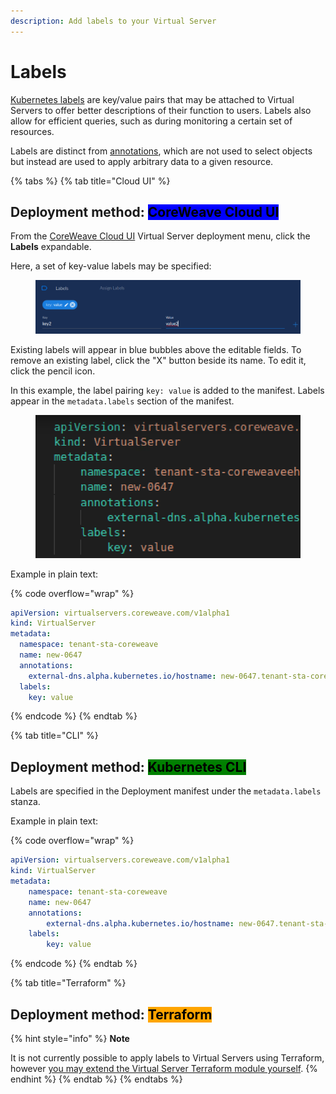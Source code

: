 ```yaml
---
description: Add labels to your Virtual Server
---
```


# Labels

[Kubernetes labels](https://kubernetes.io/docs/concepts/overview/working-with-objects/labels/) are key/value pairs that may be attached to Virtual Servers to offer better descriptions of their function to users. Labels also allow for efficient queries, such as during monitoring a certain set of resources.

Labels are distinct from [annotations](https://kubernetes.io/docs/concepts/overview/working-with-objects/annotations/), which are not used to select objects but instead are used to apply arbitrary data to a given resource.

{% tabs %}
{% tab title="Cloud UI" %}
## Deployment method: <mark style="background-color:blue;">CoreWeave Cloud UI</mark>

From the [CoreWeave Cloud UI](../../../virtual-servers/deployment-methods/coreweave-apps.md) Virtual Server deployment menu, click the **Labels** expandable.

Here, a set of key-value labels may be specified:

<figure><img src="../../.gitbook/assets/image (29).png" alt=""><figcaption></figcaption></figure>

Existing labels will appear in blue bubbles above the editable fields. To remove an existing label, click the "X" button beside its name. To edit it, click the pencil icon.

In this example, the label pairing `key: value` is added to the manifest. Labels appear in the `metadata.labels` section of the manifest.

<figure><img src="../../.gitbook/assets/image (69).png" alt=""><figcaption></figcaption></figure>

Example in plain text:

{% code overflow="wrap" %}
```yaml
apiVersion: virtualservers.coreweave.com/v1alpha1
kind: VirtualServer
metadata:
  namespace: tenant-sta-coreweave
  name: new-0647
  annotations:
    external-dns.alpha.kubernetes.io/hostname: new-0647.tenant-sta-coreweave.coreweave.cloud
  labels:
    key: value
```
{% endcode %}
{% endtab %}

{% tab title="CLI" %}
## Deployment method: <mark style="background-color:green;">Kubernetes CLI</mark>

Labels are specified in the Deployment manifest under the `metadata.labels` stanza.

Example in plain text:

{% code overflow="wrap" %}
```yaml
apiVersion: virtualservers.coreweave.com/v1alpha1
kind: VirtualServer
metadata:
    namespace: tenant-sta-coreweave
    name: new-0647
    annotations:
        external-dns.alpha.kubernetes.io/hostname: new-0647.tenant-sta-coreweave.coreweave.cloud
    labels:
        key: value
```
{% endcode %}
{% endtab %}

{% tab title="Terraform" %}
## Deployment method: <mark style="background-color:orange;">Terraform</mark>

{% hint style="info" %}
**Note**

It is not currently possible to apply labels to Virtual Servers using Terraform, however [you may extend the Virtual Server Terraform module yourself](../../../virtual-server/examples/terraform/vs.tf).
{% endhint %}
{% endtab %}
{% endtabs %}
